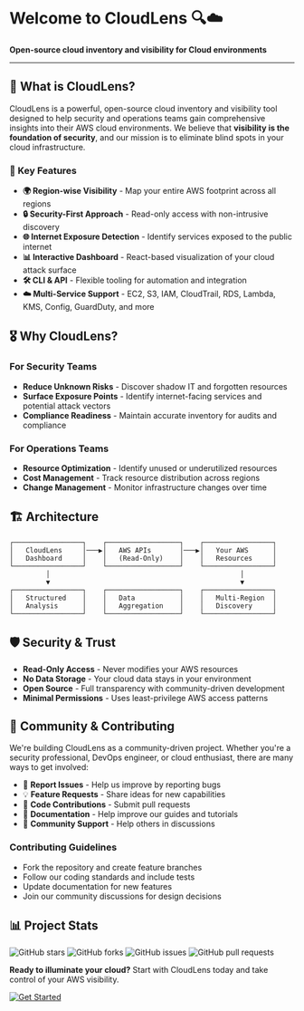 # Welcome to CloudLens 🔍☁️

**Open-source cloud inventory and visibility for Cloud environments**

---

## 🚀 What is CloudLens?

CloudLens is a powerful, open-source cloud inventory and visibility tool designed to help security and operations teams gain comprehensive insights into their AWS cloud environments. We believe that **visibility is the foundation of security**, and our mission is to eliminate blind spots in your cloud infrastructure.

### 🎯 Key Features

- **🌍 Region-wise Visibility** - Map your entire AWS footprint across all regions
- **🔒 Security-First Approach** - Read-only access with non-intrusive discovery
- **🌐 Internet Exposure Detection** - Identify services exposed to the public internet
- **📊 Interactive Dashboard** - React-based visualization of your cloud attack surface
- **🛠️ CLI & API** - Flexible tooling for automation and integration
- **☁️ Multi-Service Support** - EC2, S3, IAM, CloudTrail, RDS, Lambda, KMS, Config, GuardDuty, and more

## 🎖️ Why CloudLens?

### For Security Teams
- **Reduce Unknown Risks** - Discover shadow IT and forgotten resources
- **Surface Exposure Points** - Identify internet-facing services and potential attack vectors
- **Compliance Readiness** - Maintain accurate inventory for audits and compliance

### For Operations Teams
- **Resource Optimization** - Identify unused or underutilized resources
- **Cost Management** - Track resource distribution across regions
- **Change Management** - Monitor infrastructure changes over time

## 🏗️ Architecture

```
┌─────────────────┐    ┌──────────────────┐    ┌─────────────────┐
│   CloudLens     │───▶│   AWS APIs       │───▶│   Your AWS      │
│   Dashboard     │    │   (Read-Only)    │    │   Resources     │
└─────────────────┘    └──────────────────┘    └─────────────────┘
         │                                               │
         ▼                                               ▼
┌─────────────────┐    ┌──────────────────┐    ┌─────────────────┐
│   Structured    │    │   Data           │    │   Multi-Region  │
│   Analysis      │    │   Aggregation    │    │   Discovery     │
└─────────────────┘    └──────────────────┘    └─────────────────┘
```

## 🛡️ Security & Trust

- **Read-Only Access** - Never modifies your AWS resources
- **No Data Storage** - Your cloud data stays in your environment
- **Open Source** - Full transparency with community-driven development
- **Minimal Permissions** - Uses least-privilege AWS access patterns

## 🤝 Community & Contributing

We're building CloudLens as a community-driven project. Whether you're a security professional, DevOps engineer, or cloud enthusiast, there are many ways to get involved:

- 🐛 **Report Issues** - Help us improve by reporting bugs
- 💡 **Feature Requests** - Share ideas for new capabilities
- 🔧 **Code Contributions** - Submit pull requests
- 📝 **Documentation** - Help improve our guides and tutorials
- 💬 **Community Support** - Help others in discussions

### Contributing Guidelines
- Fork the repository and create feature branches
- Follow our coding standards and include tests
- Update documentation for new features
- Join our community discussions for design decisions

## 📊 Project Stats

![GitHub stars](https://img.shields.io/github/stars/CloudLensHQ/cloudlens-project?style=social)
![GitHub forks](https://img.shields.io/github/forks/CloudLensHQ/cloudlens-project?style=social)
![GitHub issues](https://img.shields.io/github/issues/CloudLensHQ/cloudlens-project)
![GitHub pull requests](https://img.shields.io/github/issues-pr/CloudLensHQ/cloudlens-project)


**Ready to illuminate your cloud?** Start with CloudLens today and take control of your AWS visibility.

[![Get Started](https://img.shields.io/badge/Get%20Started-brightgreen?style=for-the-badge)](https://github.com/CloudLensHQ/cloudlens-project)